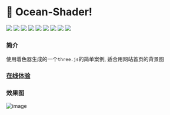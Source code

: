 # 🚀 Ocean-Shader!

<div>
    <img src="https://img.shields.io/github/commit-activity/y/fengtianxi001/ocean-shader?style=flat-square">
    <img src="https://img.shields.io/github/package-json/v/fengtianxi001/ocean-shader?style=flat-square">
    <img src="https://img.shields.io/github/languages/code-size/fengtianxi001/ocean-shader?style=flat-square">
    <img src="https://img.shields.io/github/license/fengtianxi001/ocean-shader?style=flat-square">
    <img src="https://img.shields.io/github/languages/top/fengtianxi001/ocean-shader?style=flat-square">
    <img src="https://img.shields.io/github/last-commit/fengtianxi001/ocean-shader?style=flat-square">
    <img src="https://img.shields.io/github/watchers/fengtianxi001/ocean-shader?style=flat-square">
    <img src="https://img.shields.io/github/forks/fengtianxi001/ocean-shader?style=flat-square">
    <img src="https://img.shields.io/github/stars/fengtianxi001/ocean-shader?style=flat-square">
</div>

### 简介
  使用着色器生成的一个`three.js`的简单案例, 适合用网站首页的背景图
  
### [在线体验](http://112.124.22.244/ocean-shader/index.html)

### 效果图 
![image](https://github.com/fengtianxi001/Ocean-Shader/blob/main/screenshot/1.gif?raw=true)
